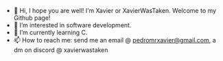 - 👋 Hi, I hope you are well! I’m Xavier or XavierWasTaken. Welcome to my Github page!
- 👀 I’m interested in software development.
- 🌱 I’m currently learning C.
- 📫 How to reach me: send me an email @ pedromrxavier@gmail.com, a dm on discord @ xavierwastaken

<!---
XavierWasTaken/XavierWasTaken is a ✨ special ✨ repository because its `README.md` (this file) appears on your GitHub profile.
You can click the Preview link to take a look at your changes.
--->
